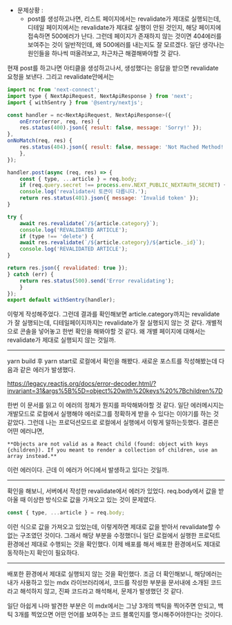 - 문제상황 : 
	- post를 생성하고나면, 리스트 페이지에서는 revalidate가 제대로 실행되는데, 디테일 페이지에서는 revalidate가 제대로 실행이 안된 것인지, 해당 페이지에 접속하면 500에러가 난다. 그런데 페이지가 존재하지 않는 것이면 404에러를 보여주는 것이 일반적인데, 왜 500에러를 내는지도 잘 모르겠다. 일단 생각나는 원인들을 하나씩 떠올려보고, 차근차근 해결해봐야할 것 같다. 


현재 post를 하고나면 아티클을 생성하고나서, 생성했다는 응답을 받으면 revalidate 요청을 보낸다. 
그리고 revalidate안에서는 

```js
import nc from 'next-connect';
import type { NextApiRequest, NextApiResponse } from 'next';
import { withSentry } from '@sentry/nextjs';

const handler = nc<NextApiRequest, NextApiResponse>({
	onError(error, req, res) {
	res.status(400).json({ result: false, message: 'Sorry!' });
},
onNoMatch(req, res) {
	res.status(404).json({ result: false, message: 'Not Mached Method!' });
	},
});

handler.post(async (req, res) => {
	const { type, ...article } = req.body;
	if (req.query.secret !== process.env.NEXT_PUBLIC_NEXTAUTH_SECRET) {
	console.log('revalidate시 토큰이 다릅니다.');
	return res.status(401).json({ message: 'Invalid token' });
}

try {
	await res.revalidate(`/${article.category}`);
	console.log('REVALIDATED ARTICLE');
	if (type !== 'delete') {
	await res.revalidate(`/${article.category}/${article._id}`);
	console.log('REVALIDATED ARTICLE');
}

return res.json({ revalidated: true });
} catch (err) {
	return res.status(500).send('Error revalidating');
	}
});
export default withSentry(handler);
```

이렇게 작성해주었다. 그런데 결과를 확인해보면 article.category까지는 revalidate가 잘 실행되는데, 디테일페이지까지는 revalidate가 잘 실행되지 않는 것 같다. 개별적으로 콘솔을 넣어놓고 한번 확인을 해봐야할 것 같다. 
왜 개별 페이지에 대해서는 revalidate가 제대로 실행되지 않는 것일까. 


--- 

yarn build 후 yarn start로 로컬에서 확인을 해봤다. 새로운 포스트를 작성해봤는데 다음과 같은 에러가 발생했다. 

https://legacy.reactjs.org/docs/error-decoder.html/?invariant=31&args%5B%5D=object%20with%20keys%20%7Bchildren%7D

한번 이 문서를 읽고 이 에러의 정체가 뭔지를 파악해봐야할 것 같다. 
일단 에러메시지는 개발모드로 로컬에서 실행해야 에러로그를 정확하게 받을 수 있다는 이야기를 하는 것 같았다. 그런데 나는 프로덕션모드로 로컬에서 실행에서 이렇게 말하는듯했다. 결론은 어떤 에러냐면, 
```
**Objects are not valid as a React child (found: object with keys {children}). If you meant to render a collection of children, use an array instead.**
```
이런 에러이다. 근데 이 에러가 어디에서 발생하고 있다는 것일까. 

---

확인을 해보니, 서버에서 작성한 revalidate에서 에러가 있었다. 
req.body에서 값을 받아올 때 이상한 방식으로 값을 가져오고 있는 것이 문제였다. 

```js
const { type, ...article } = req.body;
```
이런 식으로 값을 가져오고 있었는데, 이렇게하면 제대로 값을 받아서 revalidate할 수 없는 구조였던 것이다. 
그래서 해당 부분을 수정했더니 일단 로컬에서 실행한 프로덕트 환경에선 제대로 수행되는 것을 확인했다. 
이제 배포를 해서 배포한 환경에서도 제대로 동작하는지 확인이 필요하다. 

--- 
배포한 환경에서 제대로 실행되지 않는 것을 확인했다. 
조금 더 확인해보니, 해당에러는 내가 사용하고 있는 mdx 라이브러리에서, 코드를 작성한 부분을 문서내에 소개된 코드라고 해석하지 않고, 진짜 코드라고 해석해서, 문제가 발생했던 것 같다. 

일단 아쉽게 나마 발견한 부분은 이 mdx에서는 그냥  3개의 백틱을 찍어주면 안되고, 백틱 3개를 찍었으면 어떤 언어를 보여주는 코드 블록인지를 명시해주어야한다는 것이다.
